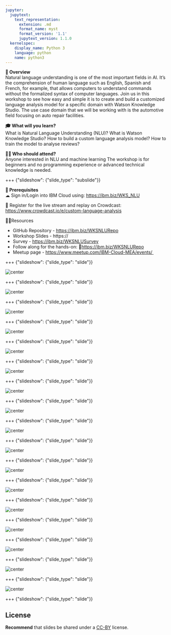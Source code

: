 ```yaml
---
jupyter:
  jupytext:
    text_representation:
      extension: .md
      format_name: myst
      format_version: '1.1'
      jupytext_version: 1.1.0
  kernelspec:
    display_name: Python 3
    language: python
    name: python3
---
```

<!-- 
+++ {"slideshow": {"slide_type": "slide"}}

# Tutorial slides

- Slides are optional (e.g., you may not use them if your presentation is via live coding).
- If the pre-recorded presentations will use slides, we request that you deposit the slides in this folder.

+++ {"slideshow": {"slide_type": "slide"}}

## Use text-based source

- We ask that you use text-based formats for your slides, e.g., markdown 
- This markdown file is an example source for slides using `nbconvert` and Reveal. See the GitHub action '.github/workflows/slides.yml' in this repo so see how this markdown file is converted to a HTML slide show and published on GitHub Pages - https://fawazsiddiqi.github.io/slides_to_pages

+++ {"slideshow": {"slide_type": "subslide"}}

## An example sub-slide

- Another option: you can write your slide content using markdown and use an app for slide design, like [Deckset](https://www.deckset.com) or similar.

+++ {"slideshow": {"slide_type": "slide"}}

## Naming convention and file list

- Use a **naming convention** where each file name starts with a number, reflecting the order of use in the presentation of the tutorial.
- List your slide files in a markdown, with a brief description.


+++ {"slideshow": {"slide_type": "slide"}} 
-->


**🌟 Overview** <br />
Natural language understanding is one of the most important fields in AI. It’s the comprehension of human language such as English, Spanish and French, for example, that allows computers to understand commands without the formalized syntax of computer languages. Join us in this workshop to see how easy and simple it is to create and build a customized language analysis model for a specific domain with Watson Knowledge Studio. The use case domain that we will be working with is the automotive field focusing on auto repair facilities.


**🎓 What will you learn?** <br />
What is Natural Language Understanding (NLU)?
What is Watson Knowledge Studio?
How to build a custom language analysis model?
How to train the model to analyse reviews?

**👩‍💻 Who should attend?** <br />
Anyone interested in NLU and machine learning
The workshop is for beginners and no programming experience or advanced technical knowledge is needed.

+++ {"slideshow": {"slide_type": "subslide"}}

**🎈 Prerequisites** <br />
☁ Sign in/Login into IBM Cloud using: https://ibm.biz/WKS_NLU

🍉 Register for the live stream and replay on Crowdcast: <br/>
https://www.crowdcast.io/e/custom-language-analysis

👩‍💻Resources <br />
- GitHub Repository - https://ibm.biz/WKSNLURepo
- Workshop Slides - https://
- Survey - https://ibm.biz/WKSNLUSurvey
- Follow along for the hands-on: https://ibm.biz/WKSNLURepo
- Meetup page - https://www.meetup.com/IBM-Cloud-MEA/events/ 

+++ {"slideshow": {"slide_type": "slide"}}

![center](https://github.com/IBMDeveloperMEA/Easily-build-a-custom-language-analysis-model-with-Watson-Knowledge-Studio-NLU/blob/main/images/slide_images/Slide1.jpeg?raw=true)

+++ {"slideshow": {"slide_type": "slide"}}

![center](https://github.com/IBMDeveloperMEA/Easily-build-a-custom-language-analysis-model-with-Watson-Knowledge-Studio-NLU/blob/main/images/slide_images/Slide2.jpeg?raw=true)

+++ {"slideshow": {"slide_type": "slide"}}

![center](https://github.com/IBMDeveloperMEA/Easily-build-a-custom-language-analysis-model-with-Watson-Knowledge-Studio-NLU/blob/main/images/slide_images/Slide3.jpeg?raw=true)

+++ {"slideshow": {"slide_type": "slide"}}

![center](https://github.com/IBMDeveloperMEA/Easily-build-a-custom-language-analysis-model-with-Watson-Knowledge-Studio-NLU/blob/main/images/slide_images/Slide4.jpeg?raw=true)

+++ {"slideshow": {"slide_type": "slide"}}

![center](https://github.com/IBMDeveloperMEA/Easily-build-a-custom-language-analysis-model-with-Watson-Knowledge-Studio-NLU/blob/main/images/slide_images/Slide5.jpeg?raw=true)

+++ {"slideshow": {"slide_type": "slide"}}

![center](https://github.com/IBMDeveloperMEA/Easily-build-a-custom-language-analysis-model-with-Watson-Knowledge-Studio-NLU/blob/main/images/slide_images/Slide6.jpeg?raw=true)

+++ {"slideshow": {"slide_type": "slide"}}

![center](https://github.com/IBMDeveloperMEA/Easily-build-a-custom-language-analysis-model-with-Watson-Knowledge-Studio-NLU/blob/main/images/slide_images/Slide7.jpeg?raw=true)

+++ {"slideshow": {"slide_type": "slide"}}

![center](https://github.com/IBMDeveloperMEA/Easily-build-a-custom-language-analysis-model-with-Watson-Knowledge-Studio-NLU/blob/main/images/slide_images/Slide8.jpeg?raw=true)

+++ {"slideshow": {"slide_type": "slide"}}

![center](https://github.com/IBMDeveloperMEA/Easily-build-a-custom-language-analysis-model-with-Watson-Knowledge-Studio-NLU/blob/main/images/slide_images/Slide9.jpeg?raw=true)

+++ {"slideshow": {"slide_type": "slide"}}

![center](https://github.com/IBMDeveloperMEA/Easily-build-a-custom-language-analysis-model-with-Watson-Knowledge-Studio-NLU/blob/main/images/slide_images/Slide10.jpeg?raw=true)

+++ {"slideshow": {"slide_type": "slide"}}

![center](https://github.com/IBMDeveloperMEA/Easily-build-a-custom-language-analysis-model-with-Watson-Knowledge-Studio-NLU/blob/main/images/slide_images/Slide11.jpeg?raw=true)

+++ {"slideshow": {"slide_type": "slide"}}

![center](https://github.com/IBMDeveloperMEA/Easily-build-a-custom-language-analysis-model-with-Watson-Knowledge-Studio-NLU/blob/main/images/slide_images/Slide12.jpeg?raw=true)

+++ {"slideshow": {"slide_type": "slide"}}

![center](https://github.com/IBMDeveloperMEA/Easily-build-a-custom-language-analysis-model-with-Watson-Knowledge-Studio-NLU/blob/main/images/slide_images/Slide13.jpeg?raw=true)

+++ {"slideshow": {"slide_type": "slide"}}

![center](https://github.com/IBMDeveloperMEA/Easily-build-a-custom-language-analysis-model-with-Watson-Knowledge-Studio-NLU/blob/main/images/slide_images/Slide14.jpeg?raw=true)

+++ {"slideshow": {"slide_type": "slide"}}

![center](https://github.com/IBMDeveloperMEA/Easily-build-a-custom-language-analysis-model-with-Watson-Knowledge-Studio-NLU/blob/main/images/slide_images/Slide15.jpeg?raw=true)

+++ {"slideshow": {"slide_type": "slide"}}

![center](https://github.com/IBMDeveloperMEA/Easily-build-a-custom-language-analysis-model-with-Watson-Knowledge-Studio-NLU/blob/main/images/slide_images/Slide16.jpeg?raw=true)

+++ {"slideshow": {"slide_type": "slide"}}

![center](https://github.com/IBMDeveloperMEA/Easily-build-a-custom-language-analysis-model-with-Watson-Knowledge-Studio-NLU/blob/main/images/slide_images/Slide17.jpeg?raw=true)

+++ {"slideshow": {"slide_type": "slide"}}

## License

**Recommend** that slides be shared under a [CC-BY](https://creativecommons.org/licenses/by/4.0/) license.
